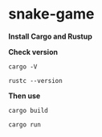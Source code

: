 # snake-game

**Install Cargo and Rustup**

**Check version**

```cargo -V```

```rustc --version```

**Then use**

```cargo build```

```cargo run```
